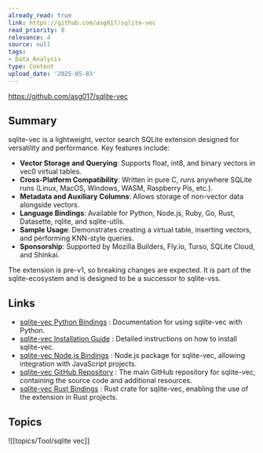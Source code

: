 ```yaml
---
already_read: true
link: https://github.com/asg017/sqlite-vec
read_priority: 0
relevance: 4
source: null
tags:
- Data_Analysis
type: Content
upload_date: '2025-05-03'
---
```


https://github.com/asg017/sqlite-vec
## Summary

sqlite-vec is a lightweight, vector search SQLite extension designed for versatility and performance. Key features include:

- **Vector Storage and Querying**: Supports float, int8, and binary vectors in vec0 virtual tables.
- **Cross-Platform Compatibility**: Written in pure C, runs anywhere SQLite runs (Linux, MacOS, Windows, WASM, Raspberry Pis, etc.).
- **Metadata and Auxiliary Columns**: Allows storage of non-vector data alongside vectors.
- **Language Bindings**: Available for Python, Node.js, Ruby, Go, Rust, Datasette, rqlite, and sqlite-utils.
- **Sample Usage**: Demonstrates creating a virtual table, inserting vectors, and performing KNN-style queries.
- **Sponsorship**: Supported by Mozilla Builders, Fly.io, Turso, SQLite Cloud, and Shinkai.

The extension is pre-v1, so breaking changes are expected. It is part of the sqlite-ecosystem and is designed to be a successor to sqlite-vss.
## Links

- [sqlite-vec Python Bindings](https://alexgarcia.xyz/sqlite-vec/python.html) : Documentation for using sqlite-vec with Python.
- [sqlite-vec Installation Guide](https://alexgarcia.xyz/sqlite-vec/installation.html) : Detailed instructions on how to install sqlite-vec.
- [sqlite-vec Node.js Bindings](https://www.npmjs.com/package/sqlite-vec) : Node.js package for sqlite-vec, allowing integration with JavaScript projects.
- [sqlite-vec GitHub Repository](https://github.com/asg017/sqlite-vec) : The main GitHub repository for sqlite-vec, containing the source code and additional resources.
- [sqlite-vec Rust Bindings](https://crates.io/crates/sqlite-vec) : Rust crate for sqlite-vec, enabling the use of the extension in Rust projects.

## Topics

![[topics/Tool/sqlite vec]]